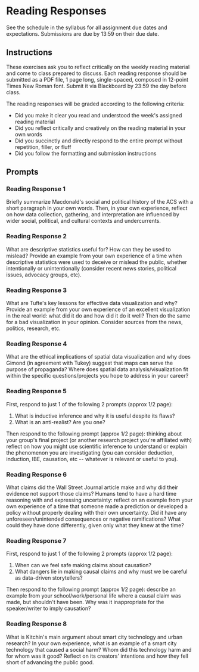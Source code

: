 # Reading Responses

See the schedule in the syllabus for all assignment due dates and expectations. Submissions are due by 13:59 on their due date.

## Instructions

These exercises ask you to reflect critically on the weekly reading material and come to class prepared to discuss. Each reading response should be submitted as a PDF file, 1 page long, single-spaced, composed in 12-point Times New Roman font. Submit it via Blackboard by 23:59 the day before class.

The reading responses will be graded according to the following criteria:

  - Did you make it clear you read and understood the week's assigned reading material
  - Did you reflect critically and creatively on the reading material in your own words
  - Did you succinctly and directly respond to the entire prompt without repetition, filler, or fluff
  - Did you follow the formatting and submission instructions

## Prompts

### Reading Response 1

Briefly summarize Macdonald's social and political history of the ACS with a short paragraph in your own words. Then, in your own experience, reflect on how data collection, gathering, and interpretation are influenced by wider social, political, and cultural contexts and undercurrents.

### Reading Response 2

What are descriptive statistics useful for? How can they be used to mislead? Provide an example from your own experience of a time when descriptive statistics were used to deceive or mislead the public, whether intentionally or unintentionally (consider recent news stories, political issues, advocacy groups, etc).

### Reading Response 3

What are Tufte's key lessons for effective data visualization and why? Provide an example from your own experience of an excellent visualization in the real world: what did it do and how did it do it well? Then do the same for a bad visualization in your opinion. Consider sources from the news, politics, research, etc.

### Reading Response 4

What are the ethical implications of spatial data visualization and why does Gimond (in agreement with Tukey) suggest that maps can serve the purpose of propaganda? Where does spatial data analysis/visualization fit within the specific questions/projects you hope to address in your career?

### Reading Response 5

First, respond to just 1 of the following 2 prompts (approx 1/2 page):

  1. What is inductive inference and why it is useful despite its flaws?
  2. What is an anti-realist? Are you one?

Then respond to the following prompt (approx 1/2 page): thinking about your group's final project (or another research project you're affiliated with) reflect on how you might use scientific inference to understand or explain the phenomenon you are investigating (you can consider deduction, induction, IBE, causation, etc -- whatever is relevant or useful to you).

### Reading Response 6

What claims did the Wall Street Journal article make and why did their evidence not support those claims? Humans tend to have a hard time reasoning with and expressing uncertainty: reflect on an example from your own experience of a time that someone made a prediction or developed a policy without properly dealing with their own uncertainty. Did it have any unforeseen/unintended consequences or negative ramifications? What could they have done differently, given only what they knew at the time?

### Reading Response 7

First, respond to just 1 of the following 2 prompts (approx 1/2 page):

  1. When can we feel safe making claims about causation?
  2. What dangers lie in making causal claims and why must we be careful as data-driven storytellers?

Then respond to the following prompt (approx 1/2 page): describe an example from your school/work/personal life where a causal claim was made, but shouldn't have been. Why was it inappropriate for the speaker/writer to imply causation?

### Reading Response 8

What is Kitchin's main argument about smart city technology and urban research? In your own experience, what is an example of a smart city technology that caused a social harm? Whom did this technology harm and for whom was it good? Reflect on its creators' intentions and how they fell short of advancing the public good.
